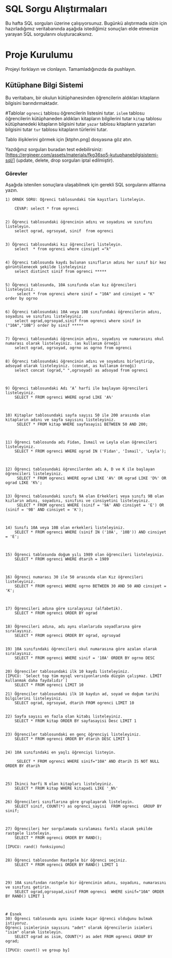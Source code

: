 # SQL Sorgu Alıştırmaları

Bu hafta SQL sorguları üzerine çalışıyorsunuz. Bugünkü alıştırmada sizin için hazırladığımız veritabanında aşağıda istediğimiz sonuçları elde etmenize yarayan SQL sorgularını oluşturacaksınız.

# Proje Kurulumu
Projeyi forklayın ve clonlayın. Tamamladığınızda da pushlayın.

## Kütüphane Bilgi Sistemi

Bu veritabanı, bir okulun kütüphanesinden öğrencilerin aldıkları kitapların bilgisini barındırmaktadır.

#Tablolar 
`ogrenci` tablosu öğrencilerin listesini tutar.
`islem` tablosu öğrencilerin kütüphaneden aldıkları kitapların bilgilerini tutar
`kitap` tablosu kütüphanedeki kitapların bilgisini tutar
`yazar` tablosu kitapların yazarları bilgisini tutar
`tur` tablosu kitapların türlerini tutar.

Tablo ilişiklerini görmek için [ktphn.png] dosyasına göz atın.

Yazdığınız sorguları buradan test edebilirsiniz: [https://ergineer.com/assets/materials/fkg36so5-kutuphanebilgisistemi-sql/] (update, delete, drop sorguları iptal edilmiştir).

### Görevler

Aşağıda istenilen sonuçlara ulaşabilmek için gerekli SQL sorgularını altlarına yazın. 


	1) ÖRNEK SORU: Öğrenci tablosundaki tüm kayıtları listeleyin.
	
		CEVAP: select * from ogrenci

	
	2) Öğrenci tablosundaki öğrencinin adını ve soyadını ve sınıfını listeleyin.	
		select ograd, ogrsoyad, sinif  from ogrenci 

	
	3) Öğrenci tablosundaki kız öğrencileri listeleyin. 
		select  * from ogrenci where cinsiyet ="k"


	4) Öğrenci tablosunda kaydı bulunan sınıfların adını her sınıf bir kez görüntülenecek şekilde listeleyiniz 	
		select distinct sinif from ogrenci *****
	
	
	5) Öğrenci tablosunda, 10A sınıfında olan kız öğrencileri listeleyiniz.
		 select * from ogrenci where sinif = "10A" and cinsiyet = "K" order by ogrno

	
	6) Öğrenci tablosundaki 10A veya 10B sınıfındaki öğrencilerin adını, soyadını ve sınıfını listeleyiniz. 
		select ograd,ogrsoyad,sinif from ogrenci where sinif in ("10A","10B") order by sinif *****
	
	
	7) Öğrenci tablosundaki öğrencinin adını, soyadını ve numarasını okul numarası olarak listeleyiniz. (as kullanım örneği) 
		select ograd, ogrsoyad, ogrno as ogrno from ogrenci 
	
	
	8) Öğrenci tablosundaki öğrencinin adını ve soyadını birleştirip, adsoyad olarak listeleyiniz. (concat, as kullanım örneği) 
		select concat (ograd," ",ogrsoyad) as adsoyad from ogrenci 

	
	
	9) Öğrenci tablosundaki Adı ‘A’ harfi ile başlayan öğrencileri listeleyiniz. 
		SELECT * FROM ogrenci WHERE ograd LIKE 'A%'

	
	
	10) Kitaplar tablosundaki sayfa sayısı 50 ile 200 arasında olan kitapların adını ve sayfa sayısını listeleyiniz.
		 SELECT * FROM kitap WHERE sayfasayisi BETWEEN 50 AND 200;



	11) Öğrenci tablosunda adı Fidan, İsmail ve Leyla olan öğrencileri listeleyiniz. 
		SELECT * FROM ogrenci WHERE ograd IN ('Fidan', 'İsmail', 'Leyla');

	
	
	12) Öğrenci tablosundaki öğrencilerden adı A, D ve K ile başlayan öğrencileri listeleyiniz.
		 SELECT * FROM ogrenci WHERE ograd LIKE 'A%' OR ograd LIKE 'D%' OR ograd LIKE 'K%';
	
	
	13) Öğrenci tablosundaki sınıfı 9A olan Erkekleri veya sınıfı 9B olan kızların adını, soyadını, sınıfını ve cinsiyetini listeleyiniz.
		 SELECT * FROM ogrenci WHERE (sinif = '9A' AND cinsiyet = 'E') OR (sinif = '9B' AND cinsiyet = 'K');

	
	
	14) Sınıfı 10A veya 10B olan erkekleri listeleyiniz. 
		SELECT * FROM ogrenci WHERE (sinif IN ('10A', '10B')) AND cinsiyet = 'E';

	
	
	15) Öğrenci tablosunda doğum yılı 1989 olan öğrencileri listeleyiniz. 
		SELECT * FROM ogrenci WHERE dtarih = 1989

	
	
	16) Öğrenci numarası 30 ile 50 arasında olan Kız öğrencileri listeleyiniz. 
		SELECT * FROM ogrenci WHERE ogrno BETWEEN 30 AND 50 AND cinsiyet = 'K';

	
	
	17) Öğrencileri adına göre sıralayınız (alfabetik).	
		SELECT * FROM ogrenci ORDER BY ograd
	
	
	18) Öğrencileri adına, adı aynı olanlarıda soyadlarına göre sıralayınız. 
		SELECT * FROM ogrenci ORDER BY ograd, ogrsoyad
	 
	
	19) 10A sınıfındaki öğrencileri okul numarasına göre azalan olarak sıralayınız.	
		SELECT * FROM ogrenci WHERE sinif = '10A' ORDER BY ogrno DESC
	
	
	20) Öğrenciler tablosundaki ilk 10 kaydı listeleyiniz.
	[İPUCU: `Select top tüm mysql versiyonlarında düzgün çalışmaz. LİMİT kullanmak daha faydalıdır`]	
		SELECT * FROM ogrenci LIMIT 10
	
	21) Öğrenciler tablosundaki ilk 10 kaydın ad, soyad ve doğum tarihi bilgilerini listeleyiniz. 
		SELECT ograd, ogrsoyad, dtarih FROM ogrenci LIMIT 10
	
	
	22) Sayfa sayısı en fazla olan kitabı listeleyiniz. 
		SELECT * FROM kitap ORDER BY sayfasayisi Desc LIMIT 1
	
	
	23) Öğrenciler tablosundaki en genç öğrenciyi listeleyiniz. 
		SELECT * FROM ogrenci ORDER BY dtarih DESC LIMIT 1
	
	
	24) 10A sınıfındaki en yaşlı öğrenciyi listeyin.
	
		 SELECT * FROM ogrenci WHERE sinif="10A" AND dtarih IS NOT NULL ORDER BY dtarih

	
	
	25) İkinci harfi N olan kitapları listeleyiniz.	 
		SELECT * FROM kitap WHERE kitapadi LIKE '_N%'
	
	
	26) Öğrencileri sınıflarına göre gruplayarak listeleyin.	
		SELECT sinif, COUNT(*) as ogrenci_sayisi  FROM ogrenci  GROUP BY sinif;

	
	
	27) Öğrencileri her sorgulamada sıralaması farklı olacak şekilde rastgele listeleyin. 
		SELECT * FROM ogrenci ORDER BY RAND();

	[İPUCU: rand() fonksiyonu]
	
	
	28) Öğrenci tablosundan Rastgele bir öğrenci seçiniz.	
		SELECT * FROM ogrenci ORDER BY RAND() LIMIT 1

	
	
	29) 10A sınıfından rastgele bir öğrencinin adını, soyadını, numarasını ve sınıfını getirin. 
		SELECT ograd,ogrsoyad,sinif FROM ogrenci  WHERE sinif="10A" ORDER BY RAND() LIMIT 1

	
	
	# Esnek
	30) Öğrenci tablosunda aynı isimde kaçar öğrenci olduğunu bulmak istiyoruz. 
	Öğrenci isimlerinin sayısını "adet" olarak öğrencilerin isimleri "isim" olarak listeleyin. 		
		SELECT ograd as isim, COUNT(*) as adet FROM ogrenci GROUP BY ograd;

	[İPUCU: count() ve group by]

